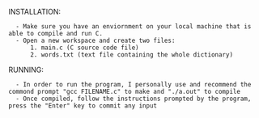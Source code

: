 INSTALLATION: 

      - Make sure you have an enviornment on your local machine that is able to compile and run C.
      - Open a new workspace and create two files:
          1. main.c (C source code file)
          2. words.txt (text file containing the whole dictionary)

RUNNING:

      - In order to run the program, I personally use and recommend the commond prompt "gcc FILENAME.c" to make and "./a.out" to compile
      - Once compiled, follow the instructions prompted by the program, press the "Enter" key to commit any input
      
